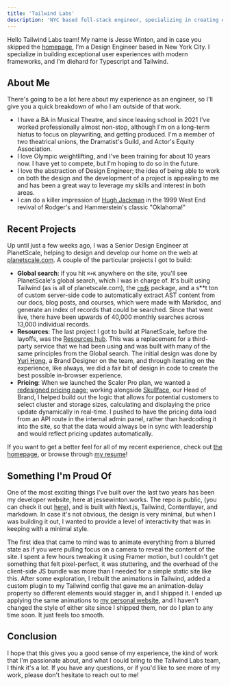 ```yaml
---
title: 'Tailwind Labs'
description: 'NYC based full-stack engineer, specializing in creating exceptional UI & UX with modern frameworks'
---
```


Hello Tailwind Labs team! My name is Jesse Winton, and in case you skipped the [homepage](https://jessewinton.works), I'm a Design Engineer based in New York City. I specialize in building exceptional user experiences with modern frameworks, and I'm diehard for Typescript and Tailwind.

## About Me

There's going to be a lot here about my experience as an engineer, so I'll give you a quick breakdown of who I am outside of that work.

- I have a BA in Musical Theatre, and since leaving school in 2021 I've worked professionally almost non-stop, although I'm on a long-term hiatus to focus on playwriting, and getting produced. I'm a member of two theatrical unions, the Dramatist's Guild, and Actor's Equity Association.
- I love Olympic weightlifting, and I've been training for about 10 years now. I have yet to compete, but I'm hoping to do so in the future.
- I love the abstraction of Design Engineer; the idea of being able to work on both the design and the development of a project is appealing to me and has been a great way to leverage my skills and interest in both areas.
- I can do a killer impression of [Hugh Jackman](https://www.youtube.com/watch?v=DfjhzV1Sd14&ab_channel=Rodgers%26Hammerstein) in the 1999 West End revival of Rodger's and Hammerstein's classic "Oklahoma!"

## Recent Projects

Up until just a few weeks ago, I was a Senior Design Engineer at PlanetScale, helping to design and develop our home on the web at [planetscale.com](https://planetscale.com). A couple of the particular projects I got to build:

- **Global search**: if you hit `⌘+K` anywhere on the site, you'll see PlanetScale's global search, which I was in charge of. It's built using Tailwind (as is all of planetscale.com), the [`cmdk`](https://cmdk.paco.me) package, and a s\*\*t ton of custom server-side code to automatically extract AST content from our docs, blog posts, and courses, which were made with Markdoc, and generate an index of records that could be searched. Since that went live, there have been upwards of 40,000 monthly searches across 13,000 individual records.
- **Resources**: The last project I got to build at PlanetScale, before the layoffs, was the [Resources hub](https://planetscale.com/resources). This was a replacement for a third-party service that we had been using and was built with many of the same principles from the Global search. The initial design was done by [Yuri Hong](https://yurihong.com), a Brand Designer on the team, and through iterating on the experience, like always, we did a fair bit of design in code to create the best possible in-browser experience.
- **Pricing**: When we launched the Scaler Pro plan, we wanted a [redesigned pricing page](https://planetscale.com/pricing); working alongside [Skullface](https://skullface.me), our Head of Brand, I helped build out the logic that allows for potential customers to select cluster and storage sizes, calculating and displaying the price update dynamically in real-time. I pushed to have the pricing data load from an API route in the internal admin panel, rather than hardcoding it into the site, so that the data would always be in sync with leadership and would reflect pricing updates automatically.

If you want to get a better feel for all of my recent experience, check out [the homepage](https://jessewinton.works), or browse through [my resume](https://jessewinton.works/docs/resume.pdf)!

## Something I'm Proud Of

One of the most exciting things I've built over the last two years has been my developer website, here at jessewinton.works. The repo is public, (you can check it out [here](https://github.com/thejessewinton/jessewinton.works)), and is built with Next.js, Tailwind, Contentlayer, and markdown. In case it's not obvious, the design is very minimal, but when I was building it out, I wanted to provide a level of interactivity that was in keeping with a minimal style.

The first idea that came to mind was to animate everything from a blurred state as if you were pulling focus on a camera to reveal the content of the site. I spent a few hours tweaking it using Framer motion, but I couldn't get something that felt pixel-perfect, it was stuttering, and the overhead of the client-side JS bundle was more than I needed for a simple static site like this. After some exploration, I rebuilt the animations in Tailwind, added a custom plugin to my Tailwind config that gave me an animation-delay property so different elements would stagger in, and I shipped it. I ended up applying the same animations to [my personal website](https://jessewinton.com), and I haven't changed the style of either site since I shipped them, nor do I plan to any time soon. It just feels too smooth.

## Conclusion

I hope that this gives you a good sense of my experience, the kind of work that I'm passionate about, and what I could bring to the Tailwind Labs team, I think it's a lot. If you have any questions, or if you'd like to see more of my work, please don't hesitate to reach out to me!
